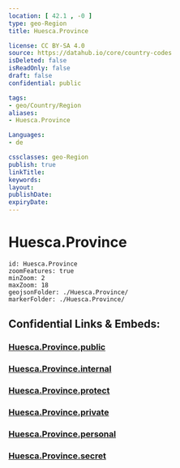 ```yaml
---
location: [ 42.1 , -0 ] 
type: geo-Region
title: Huesca.Province

license: CC BY-SA 4.0
source: https://datahub.io/core/country-codes
isDeleted: false
isReadOnly: false
draft: false
confidential: public

tags:
- geo/Country/Region
aliases:
- Huesca.Province

Languages:
- de

cssclasses: geo-Region
publish: true
linkTitle: 
keywords: 
layout: 
publishDate: 
expiryDate: 
---
```


# Huesca.Province

```leaflet
id: Huesca.Province
zoomFeatures: true 
minZoom: 2 
maxZoom: 18
geojsonFolder: ./Huesca.Province/
markerFolder: ./Huesca.Province/
```


## Confidential Links & Embeds: 

### [Huesca.Province.public](/_public/\Earth\Continent\Europe\Europe~South\Spain\Provinces~Spain\AragonHuesca.Province.public.md) 

### [Huesca.Province.internal](/_internal/\Earth\Continent\Europe\Europe~South\Spain\Provinces~Spain\AragonHuesca.Province.internal.md) 

### [Huesca.Province.protect](/_protect/\Earth\Continent\Europe\Europe~South\Spain\Provinces~Spain\AragonHuesca.Province.protect.md) 

### [Huesca.Province.private](/_private/\Earth\Continent\Europe\Europe~South\Spain\Provinces~Spain\AragonHuesca.Province.private.md) 

### [Huesca.Province.personal](/_personal/\Earth\Continent\Europe\Europe~South\Spain\Provinces~Spain\AragonHuesca.Province.personal.md) 

### [Huesca.Province.secret](/_secret/\Earth\Continent\Europe\Europe~South\Spain\Provinces~Spain\AragonHuesca.Province.secret.md)

